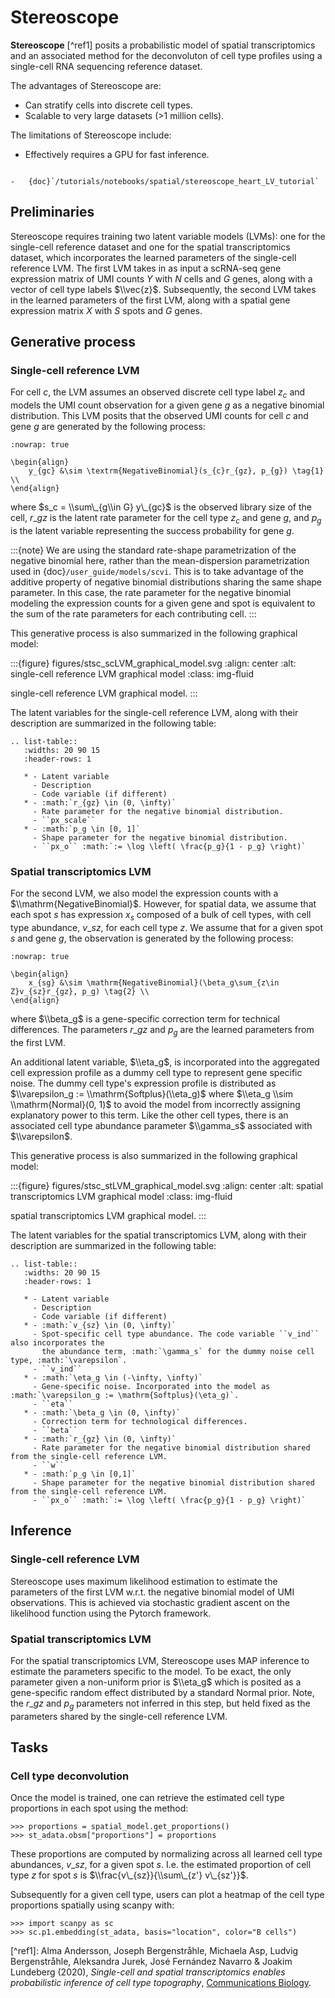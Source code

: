 # Stereoscope

**Stereoscope** \[^ref1\] posits a probabilistic model of spatial transcriptomics and an associated
method for the deconvoluton of cell type profiles using a single-cell RNA sequencing reference dataset.

The advantages of Stereoscope are:

- Can stratify cells into discrete cell types.
- Scalable to very large datasets (>1 million cells).

The limitations of Stereoscope include:

- Effectively requires a GPU for fast inference.

```{topic} Tutorial:

-   {doc}`/tutorials/notebooks/spatial/stereoscope_heart_LV_tutorial`
```

## Preliminaries

Stereoscope requires training two latent variable models (LVMs): one for the single-cell reference
dataset and one for the spatial transcriptomics dataset, which incorporates the learned parameters of the
single-cell reference LVM. The first LVM takes in as input a scRNA-seq gene expression matrix of UMI counts
$Y$ with $N$ cells and $G$ genes, along with a vector of cell type labels $\\vec{z}$.
Subsequently, the second LVM takes in the learned parameters of the first LVM, along with a spatial gene
expression matrix $X$ with $S$ spots and $G$ genes.

## Generative process

### Single-cell reference LVM

For cell $c$, the LVM assumes an observed discrete cell type label $z_c$ and models
the UMI count observation for a given gene $g$ as a negative binomial distribution. This LVM posits that the observed
UMI counts for cell $c$ and gene $g$ are generated by the following process:

```{math}
:nowrap: true

\begin{align}
    y_{gc} &\sim \textrm{NegativeBinomial}(s_{c}r_{gz}, p_{g}) \tag{1} \\
\end{align}
```

where $s_c = \\sum\_{g\\in G} y\_{gc}$ is the observed library size of the cell,
$r\_{gz}$ is the latent rate parameter for the cell type $z_c$ and gene $g$,
and $p_g$ is the latent variable representing the success probability for gene $g$.

:::{note}
We are using the standard rate-shape parametrization of the negative binomial here, rather than the mean-dispersion
parametrization used in {doc}`/user_guide/models/scvi`. This is to take advantage of the additive property of
negative binomial distributions sharing the same shape parameter. In this case, the rate parameter for the
negative binomial modeling the expression counts for a given gene and spot is equivalent to the sum of the rate
parameters for each contributing cell.
:::

This generative process is also summarized in the following graphical model:

:::{figure} figures/stsc_scLVM_graphical_model.svg
:align: center
:alt: single-cell reference LVM graphical model
:class: img-fluid

single-cell reference LVM graphical model.
:::

The latent variables for the single-cell reference LVM, along with their description are summarized in the following table:

```{eval-rst}
.. list-table::
   :widths: 20 90 15
   :header-rows: 1

   * - Latent variable
     - Description
     - Code variable (if different)
   * - :math:`r_{gz} \in (0, \infty)`
     - Rate parameter for the negative binomial distribution.
     - ``px_scale``
   * - :math:`p_g \in [0, 1]`
     - Shape parameter for the negative binomial distribution.
     - ``px_o`` :math:`:= \log \left( \frac{p_g}{1 - p_g} \right)`
```

### Spatial transcriptomics LVM

For the second LVM, we also model the expression counts with a $\\mathrm{NegativeBinomial}$. However,
for spatial data, we assume that each spot $s$ has expression $x_s$ composed of a bulk of cell types, with
cell type abundance, $v\_{sz}$, for each cell type $z$. We assume that for a given spot $s$ and gene $g$,
the observation is generated by the following process:

```{math}
:nowrap: true

\begin{align}
    x_{sg} &\sim \mathrm{NegativeBinomial}(\beta_g\sum_{z\in Z}v_{sz}r_{gz}, p_g) \tag{2} \\
\end{align}
```

where $\\beta_g$ is a gene-specific correction term for technical differences.
The parameters $r\_{gz}$ and $p_g$ are the learned parameters from the first LVM.

An additional latent variable, $\\eta_g$, is incorporated into the aggregated cell expression profile
as a dummy cell type to represent gene specific noise. The dummy cell type's expression profile is distributed
as $\\varepsilon_g := \\mathrm{Softplus}(\\eta_g)$ where $\\eta_g \\sim \\mathrm{Normal}(0, 1)$ to avoid the model
from incorrectly assigning explanatory power to this term.
Like the other cell types, there is an associated cell type abundance parameter $\\gamma_s$ associated with $\\varepsilon$.

This generative process is also summarized in the following graphical model:

:::{figure} figures/stsc_stLVM_graphical_model.svg
:align: center
:alt: spatial transcriptomics LVM graphical model
:class: img-fluid

spatial transcriptomics LVM graphical model.
:::

The latent variables for the spatial transcriptomics LVM, along with their description are summarized in the following table:

```{eval-rst}
.. list-table::
   :widths: 20 90 15
   :header-rows: 1

   * - Latent variable
     - Description
     - Code variable (if different)
   * - :math:`v_{sz} \in (0, \infty)`
     - Spot-specific cell type abundance. The code variable ``v_ind`` also incorporates the
       the abundance term, :math:`\gamma_s` for the dummy noise cell type, :math:`\varepsilon`.
     - ``v_ind``
   * - :math:`\eta_g \in (-\infty, \infty)`
     - Gene-specific noise. Incorporated into the model as :math:`\varepsilon_g := \mathrm{Softplus}(\eta_g)`.
     - ``eta``
   * - :math:`\beta_g \in (0, \infty)`
     - Correction term for technological differences.
     - ``beta``
   * - :math:`r_{gz} \in (0, \infty)`
     - Rate parameter for the negative binomial distribution shared from the single-cell reference LVM.
     - ``w``
   * - :math:`p_g \in [0,1]`
     - Shape parameter for the negative binomial distribution shared from the single-cell reference LVM.
     - ``px_o`` :math:`:= \log \left( \frac{p_g}{1 - p_g} \right)`

```

## Inference

### Single-cell reference LVM

Stereoscope uses maximum likelihood estimation to estimate the parameters of the first LVM w.r.t. the negative binomial model of
UMI observations. This is achieved via stochastic gradient ascent on the likelihood function using the Pytorch framework.

### Spatial transcriptomics LVM

For the spatial transcriptomics LVM, Stereoscope uses MAP inference to estimate the parameters specific to the model. To be exact,
the only parameter given a non-uniform prior is $\\eta_g$ which is posited as a gene-specific random effect distributed by a standard
Normal prior. Note, the $r\_{gz}$ and $p_g$ parameters not inferred in this step, but held fixed as the parameters shared by the
single-cell reference LVM.

## Tasks

### Cell type deconvolution

Once the model is trained, one can retrieve the estimated cell type proportions in each spot using the method:

```
>>> proportions = spatial_model.get_proportions()
>>> st_adata.obsm["proportions"] = proportions
```

These proportions are computed by normalizing across all learned cell type abundances, $v\_{sz}$, for a given spot $s$.
I.e. the estimated proportion of cell type $z$ for spot $s$ is $\\frac{v\_{sz}}{\\sum\_{z'} v\_{sz'}}$.

Subsequently for a given cell type, users can plot a heatmap of the cell type proportions spatially using scanpy with:

```
>>> import scanpy as sc
>>> sc.p1.embedding(st_adata, basis="location", color="B cells")
```

\[^ref1\]:
Alma Andersson, Joseph Bergenstråhle, Michaela Asp, Ludvig Bergenstråhle, Aleksandra Jurek, José Fernández Navarro & Joakim Lundeberg (2020),
_Single-cell and spatial transcriptomics enables probabilistic inference of cell type topography_,
[Communications Biology](https://www.nature.com/articles/s42003-020-01247-y).
